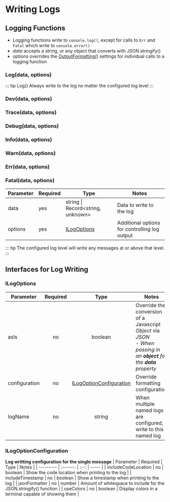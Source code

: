 # Writing Logs



## Logging Functions

+ Logging functions write to `console.log()`, except for calls to `Err` and `Fatal` which write to `console.error()`
+ *data* accepts a string, or any object that converts with JSON.stringify()
+ *options* overrides the [OutputFormatting()](./generated/Configuration.html#outputformatting-options) settings for individual calls to a logging function

### Log(data, options)


::: tip Log()
Always write to the log no matter the configured log level
:::

### Dev(data, options)

### Trace(data, options)

### Debug(data, options)

### Info(data, options)

### Warn(data, options)

### Err(data, options)

### Fatal(data, options)

| Parameter | Required | Type | Notes |
| --------- | -------- | ---- | ----- |
| data | yes | string &#124; Record&lt;string, unknown&gt; | Data to write to the log |
| options | yes | [ILogOptions](#ilogoptions) | Additional options for controlling log output |


::: tip
The configured log level will write any messages at or above that level.
:::

## Interfaces for Log Writing

### ILogOptions
| Parameter | Required | Type | Notes |
| --------- | :------: | :--: | ----- |
| asIs | no | boolean | Override the conversion of a Javascript *Object* via *JSON*<br />  - *When passing in an **object** for the **data** property* |
| configuration | no | [ILogOptionConfiguration](#ilogoptionconfiguration) | Override formatting configuration |
| logName | no | string | When multiple named logs are configured, write to this named log |


### ILogOptionConfiguration
**Log writting configuration for the single message**
| Parameter | Required | Type | Notes |
| --------- | :------: | :--: | ----- |
| includeCodeLocation | no | boolean | Show the code location when printing to the log |
| includeTimestamp | no | boolean | Show a timestamp when printing to the log |
| jsonFormatter | no | number | Amount of whitespace to include for the JSON.stringify() function |
| useColors | no | boolean | Display colors in a terminal capable of showing them |

